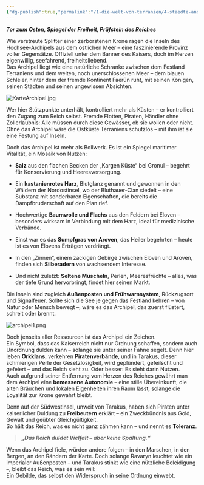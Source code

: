 ```yaml
---
{"dg-publish":true,"permalink":"/1-die-welt-von-terranien/4-staedte-and-provinzen/das-hochsee-archipel/"}
---
```


**_Tor zum Osten, Spiegel der Freiheit, Prüfstein des Reiches_**

Wie verstreute Splitter einer zerborstenen Krone ragen die Inseln des Hochsee-Archipels aus dem östlichen Meer – eine faszinierende Provinz voller Gegensätze. Offiziell unter dem Banner des Kaisers, doch im Herzen eigenwillig, seefahrend, freiheitsliebend.  
Das Archipel liegt wie eine natürliche Schranke zwischen dem Festland Terraniens und dem weiten, noch unerschlossenen Meer – dem blauen Schleier, hinter dem der fremde Kontinent Faerûn ruht, mit seinen Königen, seinen Städten und seinen ungewissen Absichten.

![KarteArchipel.jpg](/img/user/4%20Dateien/Karten/KarteArchipel.jpg)

Wer hier Stützpunkte unterhält, kontrolliert mehr als Küsten – er kontrolliert den Zugang zum Reich selbst. Fremde Flotten, Piraten, Händler ohne Zollerlaubnis: Alle müssen durch diese Gewässer, ob sie wollen oder nicht. Ohne das Archipel wäre die Ostküste Terraniens schutzlos – mit ihm ist sie eine Festung auf Inseln.

Doch das Archipel ist mehr als Bollwerk. Es ist ein Spiegel maritimer Vitalität, ein Mosaik von Nutzen:

- **Salz** aus den flachen Becken der „Kargen Küste“ bei Gronul – begehrt für Konservierung und Heeresversorgung.

- Ein **kastanienrotes Harz**, Blutglanz genannt und gewonnen in den Wäldern der Nordostinsel, wo der Bluthauer-Clan siedelt – eine Substanz mit sonderbaren Eigenschaften, die bereits die Dampfbruderschaft auf den Plan rief.

- Hochwertige **Baumwolle und Flachs** aus den Feldern bei Eloven – besonders wirksam in Verbindung mit dem Harz, ideal für medizinische Verbände.

- Einst war es das **Sumpfgras von Aroven**, das Heiler begehrten – heute ist es von Elovens Erträgen verdrängt.

- In den „Zinnen“, einem zackigen Gebirge zwischen Eloven und Aroven, finden sich **Silberadern** von wachsendem Interesse.

- Und nicht zuletzt: **Seltene Muscheln**, Perlen, Meeresfrüchte – alles, was der tiefe Grund hervorbringt, findet hier seinen Markt.

Die Inseln sind zugleich **Außenposten und Frühwarnsystem**, Rückzugsort und Signalfeuer. Sollte sich die See je gegen das Festland kehren – von Natur oder Mensch bewegt –, wäre es das Archipel, das zuerst flüstert, schreit oder brennt.

![archipel1.png](/img/user/4%20Dateien/Illustrationen/archipel1.png)

Doch jenseits aller Ressourcen ist das Archipel ein Zeichen.  
Ein Symbol, dass das Kaiserreich nicht nur Ordnung schaffen, sondern auch Unordnung dulden kann – solange sie unter seiner Fahne segelt. Denn hier leben **Orkklans**, verkehren **Piratenverbände**, und in Tarakus, dieser schmierigen Perle der Gesetzlosigkeit, wird geplündert, gefeilscht und gefeiert – und das Reich sieht zu. Oder besser: Es sieht darin Nutzen.  
Auch aufgrund seiner Entfernung vom Herzen des Reiches gewährt man dem Archipel eine **bemessene Autonomie** – eine stille Übereinkunft, die alten Bräuchen und lokalen Eigenheiten ihren Raum lässt, solange die Loyalität zur Krone gewahrt bleibt.

Denn auf der Südwestinsel, unweit von Tarakus, haben sich Piraten unter kaiserlicher Duldung zu **Freibeutern** erklärt – ein Zweckbündnis aus Gold, Gewalt und geübter Gleichgültigkeit.  
So hält das Reich, was es nicht ganz zähmen kann – und nennt es **Toleranz**.

> **_„Das Reich duldet Vielfalt – aber keine Spaltung.“_**

Wenn das Archipel fiele, würden andere folgen – in den Marschen, in den Bergen, an den Rändern der Karte. Doch solange Ravaryn leuchtet wie ein imperialer Außenposten – und Tarakus stinkt wie eine nützliche Beleidigung –, bleibt das Reich, was es sein will:  
Ein Gebilde, das selbst den Widerspruch in seine Ordnung einwebt.